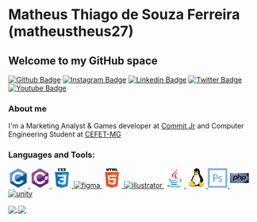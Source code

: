 # Matheus Thiago de Souza Ferreira (matheustheus27)
## Welcome to my GitHub space

[![Github Badge](https://img.shields.io/badge/-Github-0000CD?style=flat&labelColor=0000CD&logo=Github&logoColor=white&link=https://github.com/matheustheus27)](https://github.com/matheustheus27) [![Instagram Badge](https://img.shields.io/badge/Instagram-0000CD?style=flat&labelColor=0000CD&logo=instagram&logoColor=white&link=https://www.instagram.com/matheustheus27/)](https://www.instagram.com/matheustheus27/)
[![Linkedin Badge](https://img.shields.io/badge/-LinkedIn-0000CD?style=flat&labelColor=0000CD&logo=Linkedin&logoColor=white&link=https://www.linkedin.com/in/matheusthiago/)](https://www.linkedin.com/in/matheusthiago/)
[![Twitter Badge](https://img.shields.io/badge/-Twitter-0000CD?style=flat&labelColor=0000CD&logo=twitter&logoColor=white&link=https://twitter.com/matheustheus27)](https://twitter.com/matheustheus27)
[![Youtube Badge](https://img.shields.io/badge/-YouTube-0000CD?style=flat&labelColor=0000CD&logo=youtube&logoColor=white&link=https://www.youtube.com/c/MatheusThiagoMT)](https://www.youtube.com/c/MatheusThiagoMT)

### About me

I'm a Marketing Analyst & Games developer at [Commit Jr](https://commitjr.com/) and Computer Engineering Student at [CEFET-MG](https://www.cefetmg.br/)


<h3 align="left">Languages and Tools:</h3>
<p align="left"> <a href="https://www.cprogramming.com/" target="_blank"> <img src="https://raw.githubusercontent.com/devicons/devicon/master/icons/c/c-original.svg" alt="c" width="40" height="40"/> </a> <a href="https://www.w3schools.com/cs/" target="_blank"> <img src="https://raw.githubusercontent.com/devicons/devicon/master/icons/csharp/csharp-original.svg" alt="csharp" width="40" height="40"/> </a> <a href="https://www.w3schools.com/css/" target="_blank"> <img src="https://raw.githubusercontent.com/devicons/devicon/master/icons/css3/css3-original-wordmark.svg" alt="css3" width="40" height="40"/> </a> <a href="https://www.figma.com/" target="_blank"> <img src="https://www.vectorlogo.zone/logos/figma/figma-icon.svg" alt="figma" width="40" height="40"/> </a> <a href="https://www.w3.org/html/" target="_blank"> <img src="https://raw.githubusercontent.com/devicons/devicon/master/icons/html5/html5-original-wordmark.svg" alt="html5" width="40" height="40"/> </a> <a href="https://www.adobe.com/in/products/illustrator.html" target="_blank"> <img src="https://www.vectorlogo.zone/logos/adobe_illustrator/adobe_illustrator-icon.svg" alt="illustrator" width="40" height="40"/> </a> <a href="https://www.java.com" target="_blank"> <img src="https://raw.githubusercontent.com/devicons/devicon/master/icons/java/java-original.svg" alt="java" width="40" height="40"/> </a> <a href="https://www.linux.org/" target="_blank"> <img src="https://raw.githubusercontent.com/devicons/devicon/master/icons/linux/linux-original.svg" alt="linux" width="40" height="40"/> </a> <a href="https://www.photoshop.com/en" target="_blank"> <img src="https://raw.githubusercontent.com/devicons/devicon/master/icons/photoshop/photoshop-line.svg" alt="photoshop" width="40" height="40"/> </a> <a href="https://www.php.net" target="_blank"> <img src="https://raw.githubusercontent.com/devicons/devicon/master/icons/php/php-original.svg" alt="php" width="40" height="40"/> </a> <a href="https://unity.com/" target="_blank"> <img src="https://www.vectorlogo.zone/logos/unity3d/unity3d-icon.svg" alt="unity" width="40" height="40"/> </a> </p>



<a href="https://github-readme-stats.vercel.app/api?username=matheustheus27&layout=compact&theme=github_dark&show_icons=true">
  <img align="center" height="200" src="https://github-readme-stats.vercel.app/api?username=matheustheus27&layout=compact&theme=github_dark&show_icons=true" />
</a>
<a href="https://github-readme-stats.vercel.app/api/top-langs/?username=matheustheus27&layout=compact&theme=github_dark&show_icons=true">
  <img align="center" height="200" src="https://github-readme-stats.vercel.app/api/top-langs/?username=matheustheus27&layout=compact&theme=github_dark&show_icons=true" />
</a>
